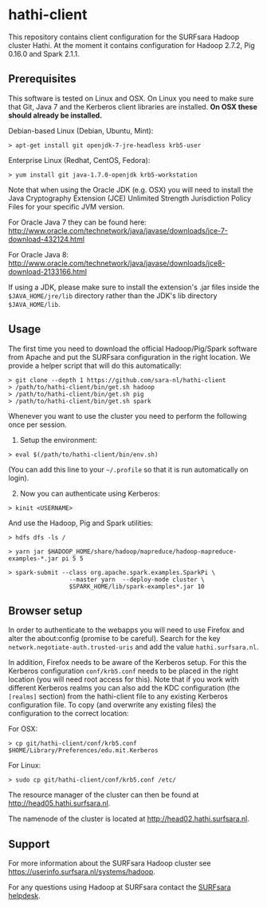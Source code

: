 hathi-client
============

This repository contains client configuration for the SURFsara Hadoop cluster
Hathi. At the moment it contains configuration for Hadoop 2.7.2, Pig 0.16.0
and Spark 2.1.1.

Prerequisites
-------------
This software is tested on Linux and OSX. On Linux you need to make sure that
Git, Java 7 and the Kerberos client libraries are installed. **On OSX these
should already be installed.**

Debian-based Linux (Debian, Ubuntu, Mint):

    > apt-get install git openjdk-7-jre-headless krb5-user

Enterprise Linux (Redhat, CentOS, Fedora):

    > yum install git java-1.7.0-openjdk krb5-workstation

Note that when using the Oracle JDK (e.g. OSX) you will need to install the
Java Cryptography Extension (JCE) Unlimited Strength Jurisdiction Policy Files
for your specific JVM version.

For Oracle Java 7 they can be found here:
<http://www.oracle.com/technetwork/java/javase/downloads/jce-7-download-432124.html>

For Oracle Java 8:
<http://www.oracle.com/technetwork/java/javase/downloads/jce8-download-2133166.html>

If using a JDK, please make sure to install the extension's .jar files inside the
`$JAVA_HOME/jre/lib` directory rather than the JDK's lib directory `$JAVA_HOME/lib`.

Usage
-----

The first time you need to download the official Hadoop/Pig/Spark software from
Apache and put the SURFsara configuration in the right location. We provide a
helper script that will do this automatically:

```
> git clone --depth 1 https://github.com/sara-nl/hathi-client
> /path/to/hathi-client/bin/get.sh hadoop
> /path/to/hathi-client/bin/get.sh pig
> /path/to/hathi-client/bin/get.sh spark
```

Whenever you want to use the cluster you need to perform the following once per
session.

1) Setup the environment:
```
> eval $(/path/to/hathi-client/bin/env.sh)
```
(You can add this line to your `~/.profile` so that it is run automatically on
login).

2) Now you can authenticate using Kerberos:
```
> kinit <USERNAME>
```

And use the Hadoop, Pig and Spark utilities:
```
> hdfs dfs -ls /

> yarn jar $HADOOP_HOME/share/hadoop/mapreduce/hadoop-mapreduce-examples-*.jar pi 5 5

> spark-submit --class org.apache.spark.examples.SparkPi \
                 --master yarn  --deploy-mode cluster \
                 $SPARK_HOME/lib/spark-examples*.jar 10
```
Browser setup
-------------

In order to authenticate to the webapps you will need to use Firefox and alter
the about:config (promise to be careful). Search for the key
`network.negotiate-auth.trusted-uris` and add the value `hathi.surfsara.nl`.

In addition, Firefox needs to be aware of the Kerberos setup. For this the
Kerberos configuration `conf/krb5.conf` needs to be placed in the right
location (you will need root access for this). Note that if you work with
different Kerberos realms you can also add the KDC configuration (the
`[realms]` section) from the hathi-client file to any existing Kerberos
configuration file. To copy (and overwrite any existing files) the
configuration to the correct location:

For OSX:

    > cp git/hathi-client/conf/krb5.conf $HOME/Library/Preferences/edu.mit.Kerberos

For Linux:

    > sudo cp git/hathi-client/conf/krb5.conf /etc/

The resource manager of the cluster can then be found at
<http://head05.hathi.surfsara.nl>.

The namenode of the cluster is located at <http://head02.hathi.surfsara.nl>.

Support
-------

For more information about the SURFsara Hadoop cluster see
<https://userinfo.surfsara.nl/systems/hadoop>.

For any questions using Hadoop at SURFsara contact the [SURFsara
helpdesk](mailto:helpdesk@surfsara.nl?subject=Help%20with%20Hadoop%20hathi-client).
